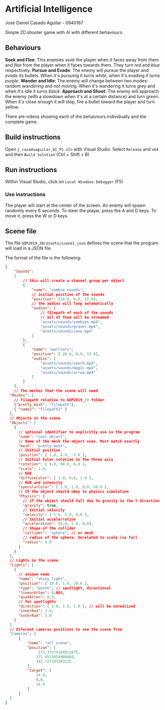 # Artificial Intelligence 

José Daniel Casado Aguilar - 0940167

Simple 2D shooter game with AI with different behaviours.

## Behaviours

**Seek and Flee**: This enemies *seek* the player when it faces away from them and *flee* from the player when it faces towards them. They turn *red* and *blue* respectively.
**Pursue and Evade**: The enemy will *pursue* the player and *evade* its bullets. When it's pursuing it turns *white*, when it's evading it turns *purple*.
**Wander and Idle**: The enemy will change between two modes: random *wandering* and not moving. When it's wandering it turns *grey* and when it's idle it turns *black*.
**Approach and Shoot**: The enemy will approach the enemy (with a slowdown when it's at a certain distance) and turn *green*. When it's close enough it will stop, fire a bullet toward the player and turn yellow.

There are videos showing each of the behaivours individually and the complete game.

## Build instructions

Open `j_casadoaguilar_AI_P1.sln` with Visual Studio. Select `Release` and `x64` and then `Build Solution` (Ctrl + Shift + B)

## Run instructions

Within Visual Studio, click on `Local Windows Debugger` (F5)

### Use instructions

The player will start at the center of the screen.
An enemy will spawn randomly every 6 seconds.
To steer the player, press the A and D keys. To move it, press the W or D keys.

## Scene file

The file `GDP2019_20/assets/scene1.json` defines the scene that the program will load in a JSON file.

The format of the file is the following:

```json
{
    "Sounds": 
    [
        // this will create a channel group per object
        {
            "name": "zombie sounds",
            // initial position of the sounds
            "position": [20.0, 0.0, 15.0],
            // the audios will loop automatically
            "audios": [
                // filepath of each of the sounds
                // all of them will be streamed
                "assets/sounds/zombies.mp4",
                "assets/sounds/gravel.mp4",
                "assets/sounds/cave.mp4"
            ]
        },
        {
            "name": "warriors",
            "position": [-20.0, 0.0, 15.0],
            "audios": [
                "assets/sounds/sword.mp4",
                "assets/sounds/magic.mp4",
                "assets/sounds/arrow.mp4"
            ]
        }
    ],
    // The meshes that the scene will need
  "Meshes": [
    // filepath relative to GDP2019_20 folder
    {"pretty_mesh": "filepath"},
    { "name2": "filepath2" }
  ],
  // Objects in the scene
  "Objects": [
    {
      // optional identifier to explicitly use in the program
      "name": "cool_object",
      // Name of the mesh the object uses. Must match exactly
      "mesh": "pretty_mesh",
      // Initial position
      "position": [ 1.0, 4.0, -5.0 ],
      // Initial Euler rotation in the three axis
      "rotation": [ 0.0, 90.0, 0.0 ],
      "scale": 1.0,
      // RGB
      "diffuseColor": [ 1.0, 0.0, 1.0 ],
      // RGB and intensity
      "specularColor": [ 1.0, 1.0, 0.0, 50.0 ],
      // If the object should obey to physics simulation
      "Physics": {
        // if the object should fall due to gravity in the Y direction
        "gravity": true,
        // Initial velocity
        "velocity": [ 5.0, 5.0, 0.0 ], 
        // Initial accelerration
        "acceleration": [0.0, 1.0, 0.0],
        // Shape of the collider 
        "collider": "sphere", // or mesh
        // radius of the sphere. Unrelated to scale (so far)
        "radius": 4.0
      }
    }
  ],
  // Lights in the scene
  "Lights": [
    {
      // unique name
      "name": "shiny_light",
      "position": [ 10.0, 5.0, 10.0 ],
      "type": "point", // spotlight, directional
      "linearAtten": 0.003,
      "quadAtten": 0.5,
      // for spotlights
      "direction": [ 1.0, 1.0, 1.0 ], // will be normalized
      "innerRad": 2.0,
      "outerRad": 3.0
    }
  ]
  // Diferent cameras positions to see the scene from
  "Cameras": [
      {
          "name": "all scene",
          "position": [
              -173.37274169921875,
              371.9513854980469,
              381.727783203125
          ],
          "target": [
              14.0,
              0.0,
              14.0
          ]
      }
  ]
}
```